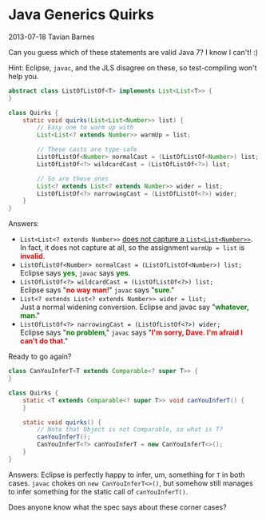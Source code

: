 # Java Generics Quirks

<div class="infobar">
    <i class="fa fa-clock-o" aria-hidden="true"></i> 2013-07-18
    <i class="fa fa-user" aria-hidden="true"></i> Tavian Barnes
</div>


Can you guess which of these statements are valid Java 7?
I know I can't! :)

Hint: Eclipse, `javac`, and the JLS disagree on these, so test-compiling won't help you.

```java
abstract class ListOfListOf<T> implements List<List<T>> {
}

class Quirks {
    static void quirks(List<List<Number>> list) {
        // Easy one to warm up with
        List<List<? extends Number>> warmUp = list;

        // These casts are type-safe
        ListOfListOf<Number> normalCast = (ListOfListOf<Number>) list;
        ListOfListOf<?> wildcardCast = (ListOfListOf<?>) list;

        // So are these ones
        List<? extends List<? extends Number>> wider = list;
        ListOfListOf<?> narrowingCast = (ListOfListOf<?>) wider;
    }
}
```

Answers:

- `List<List<? extends Number>>` [does not capture a `List<List<Number>>`](http://stackoverflow.com/questions/3546745/multiple-wildcards-on-a-generic-methods-makes-java-compiler-and-me-very-confu/3547372#3547372).
  In fact, it does not capture at all, so the assignment `warmUp = list` is <span style="font-weight: bold; color: red;">invalid</span>.
- `ListOfListOf<Number> normalCast = (ListOfListOf<Number>) list;`<br>
  Eclipse says <span style="font-weight: bold; color: green;">yes</span>, `javac` says <span style="font-weight: bold; color: green;">yes</span>.
- `ListOfListOf<?> wildcardCast = (ListOfListOf<?>) list;`<br>
  Eclipse says "<span style="font-weight: bold; color: red;">no way man</span>!"
  `javac` says "<span style="font-weight: bold; color: green;">sure</span>."
- `List<? extends List<? extends Number>> wider = list;`<br>
  Just a normal widening conversion. Eclipse and javac say "<span style="font-weight: bold; color: green;">whatever, man</span>."
- `ListOfListOf<?> narrowingCast = (ListOfListOf<?>) wider;`<br>
  Eclipse says "<span style="font-weight: bold; color: green;">no problem</span>," `javac` says "<span style="font-weight: bold; color: red;">I'm sorry, Dave. I'm afraid I can't do that</span>."

Ready to go again?

```java
class CanYouInferT<T extends Comparable<? super T>> {
}

class Quirks {
    static <T extends Comparable<? super T>> void canYouInferT() {
    }

    static void quirks() {
        // Note that Object is not Comparable, so what is T?
        canYouInferT();
        CanYouInferT<?> canYouInferT = new CanYouInferT<>();
    }
}
```

Answers: Eclipse is perfectly happy to infer, um, something for `T` in both cases.
`javac` chokes on `new CanYouInferT<>()`, but somehow still manages to infer something for the static call of `canYouInferT()`.

Does anyone know what the spec says about these corner cases?
